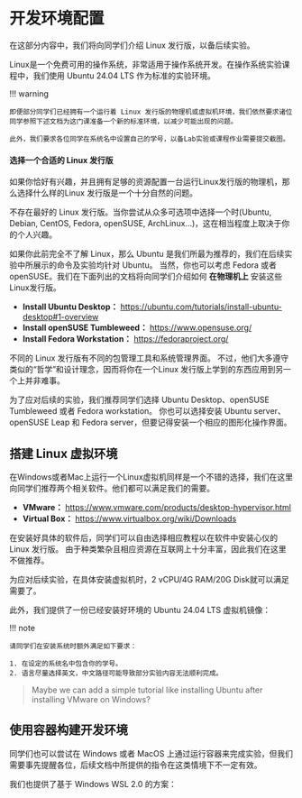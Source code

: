 # 开发环境配置

在这部分内容中，我们将向同学们介绍 Linux 发行版，以备后续实验。

Linux是一个免费可用的操作系统，非常适用于操作系统开发。在操作系统实验课程中，我们使用 Ubuntu 24.04 LTS 作为标准的实验环境。

!!! warning

    即便部分同学们已经拥有一个运行着 Linux 发行版的物理机或虚拟机环境，我们依然要求诸位同学参照下述文档为这门课准备一个新的标准环境，以减少可能出现的问题。
    
    此外，我们要求各位同学在系统名中设置自己的学号，以备Lab实验或课程作业需要提交截图。

#### 选择一个合适的 Linux 发行版

如果你恰好有兴趣，并且拥有足够的资源配置一台运行Linux发行版的物理机，那么选择什么样的Linux 发行版是一个十分自然的问题。

不存在最好的 Linux 发行版。当你尝试从众多可选项中选择一个时(Ubuntu, Debian, CentOS, Fedora, openSUSE, ArchLinux...)，这在相当程度上取决于你的个人兴趣。

如果你此前完全不了解 Linux，那么 Ubuntu 是我们所最为推荐的，我们在后续实验中所展示的命令及实验均针对 Ubuntu。
当然，你也可以考虑 Fedora 或者 openSUSE。我们在下面列出的文档将向同学们介绍如何 **在物理机上** 安装这些Linux发行版。

- **Install Ubuntu Desktop：** https://ubuntu.com/tutorials/install-ubuntu-desktop#1-overview
- **Install openSUSE Tumbleweed：** https://www.opensuse.org/
- **Install Fedora Workstation：** https://fedoraproject.org/

不同的 Linux 发行版有不同的包管理工具和系统管理界面。
不过，他们大多遵守类似的“哲学”和设计理念，因而将你在一个Linux 发行版上学到的东西应用到另一个上并非难事。

为了应对后续的实验，我们推荐同学们选择 Ubuntu Desktop、openSUSE Tumbleweed 或者 Fedora workstation。
你也可以选择安装 Ubuntu server、openSUSE Leap 和 Fedora server，但要记得安装一个相应的图形化操作界面。

## 搭建 Linux 虚拟环境

在Windows或者Mac上运行一个Linux虚拟机同样是一个不错的选择，我们在这里向同学们推荐两个相关软件。他们都可以满足我们的需要。

- **VMware：** https://www.vmware.com/products/desktop-hypervisor.html
- **Virtual Box：** https://www.virtualbox.org/wiki/Downloads

在安装好具体的软件后，同学们可以自由选择相应教程以在软件中安装心仪的 Linux 发行版。
由于种类繁杂且相应资源在互联网上十分丰富，因此我们在这里不做推荐。

为应对后续实验，在具体安装虚拟机时，2 vCPU/4G RAM/20G Disk就可以满足需要了。

此外，我们提供了一份已经安装好环境的 Ubuntu 24.04 LTS 虚拟机镜像：

!!! note

    请同学们在安装系统时额外满足如下要求：

    1. 在设定的系统名中包含你的学号。
    2. 语言尽量选择英文，中文路径可能导致部分实验内容无法顺利完成。

> Maybe we can add a simple tutorial like installing Ubuntu after installing VMware on Windows?

## 使用容器构建开发环境

同学们也可以尝试在 Windows 或者 MacOS 上通过运行容器来完成实验，但我们需要事先提醒各位，后续文档中所提供的指令在这类情境下不一定有效。

我们也提供了基于 Windows WSL 2.0 的方案：
